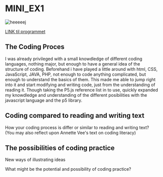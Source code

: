 # MINI_EX1

![heeeeej](https://github.com/madsdixen/mini_ex/blob/master/mini_ex1/screenshot.PNG?raw=true)

[LINK til programmet](https://rawgit.com/madsdixen/mini_ex/master/mini_ex1/index.html)

## The Coding Proces
I was already privileged with a small knowdledge of different coding languages, nothing major, but enough to have a general idea of the structure of coding. Beforehand i have played a little around with html, CSS, JavaScript, JAVA, PHP, not enough to code anything complicated, but enough to understand the basics of them. This made me able to jump right into it and start modifying and writing code, just from the understanding of reading it. Though taking the P5.js reference list in to use, quickly expanded my knowdledge and understanding of the different posibilities with the javascript language and the p5 library. 

## Coding compared to reading and writing text
How your coding process is differ or similar to reading and writing text? (You may also reflect upon Annette Vee's text on coding literacy)




## The possibilities of coding practice

New ways of illustrating ideas

What might be the potential and possibility of coding practice?
